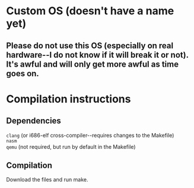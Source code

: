 # Custom OS (doesn't have a name yet)
## Please do not use this OS (especially on real hardware--I do not know if it will break it or not). It's awful and will only get more awful as time goes on.

# Compilation instructions
## Dependencies
`clang` (or i686-elf cross-compiler--requires changes to the Makefile)  
`nasm`  
`qemu` (not required, but run by default in the Makefile)  

## Compilation
Download the files and run make.